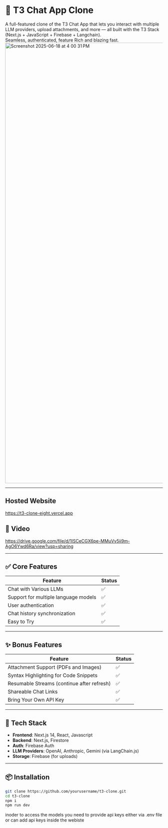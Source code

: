 
# 💬 T3 Chat App Clone

A full-featured clone of the T3 Chat App that lets you interact with multiple LLM providers, upload attachments, and more — all built with the T3 Stack (Next.js +  JavaScript + Firebase + Langchain).  
Seamless, authenticated, feature Rich and blazing fast.
<img width="1408" alt="Screenshot 2025-06-18 at 4 00 31 PM" src="https://github.com/user-attachments/assets/23c7333a-bf6a-4bfe-8a0b-c6476c185319" />

---

## Hosted Website
https://t3-clone-eight.vercel.app

## 🚀 Video

https://drive.google.com/file/d/1ISCeCGX6pe-MMuVv5ii9m-AgO6Ywd6Ra/view?usp=sharing


---


## ✅ Core Features

| Feature                                | Status |
|----------------------------------------|--------|
| Chat with Various LLMs                 | ✅     |
| Support for multiple language models   | ✅     |
| User authentication                    | ✅     |
| Chat history synchronization           | ✅     |
| Easy to Try                            | ✅     |

---

## ✨ Bonus Features

| Feature                                                    | Status |
|------------------------------------------------------------|--------|
| Attachment Support (PDFs and Images)                       | ✅     |
| Syntax Highlighting for Code Snippets                      | ✅     |
| Resumable Streams (continue after refresh)                 | ✅     |
| Shareable Chat Links                                       | ✅     |
| Bring Your Own API Key                                     | ✅     |

---

## 🧰 Tech Stack

- **Frontend**: Next.js 14, React, Javascript
- **Backend**: Next.js, Firestore
- **Auth**: Firebase Auth
- **LLM Providers**: OpenAI, Anthropic, Gemini (via LangChain.js)
- **Storage**: Firebase (for uploads)


---

## 📦 Installation

```bash
git clone https://github.com/yourusername/t3-clone.git
cd t3-clone
npm i
npm run dev
```

inoder to access the models you need to provide api keys either via .env file or can add api keys inside the webiste
